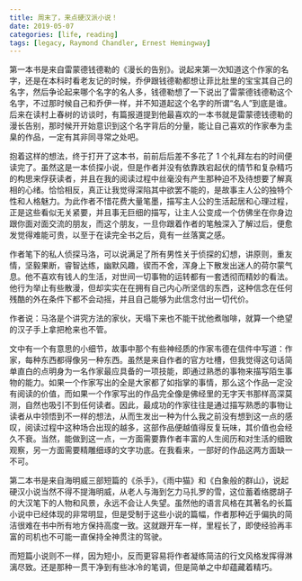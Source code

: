 ```yaml
---
title: 周末了，来点硬汉派小说！
date: 2019-05-07
categories: [life, reading]
tags: [legacy, Raymond Chandler, Ernest Hemingway]
---
```


第一本书是来自雷蒙德钱德勒的《漫长的告别》。说起来第一次知道这个作家的名字，还是在本科时看老友记的时候，乔伊跟钱德勒都想让菲比肚里的宝宝其自己的名字，然后争论起来哪个名字的名人多，钱德勒想了一下说出了雷蒙德钱德勒这个名字，不过那时候自己和乔伊一样，并不知道起这个名字的所谓“名人”到底是谁。后来在读村上春树的访谈时，有篇报道提到他最喜欢的一本书就是雷蒙德钱德勒的漫长告别，那时候开开始意识到这个名字背后的分量，能让自己喜欢的作家奉为圭臬的作品，一定有其非同寻常之处吧。

抱着这样的想法，终于打开了这本书，前前后后差不多花了 1 个礼拜左右的时间便读完了。虽然这是一本侦探小说，但是作者并没有依靠跌宕起伏的情节和复杂精巧的构思来俘获读者，并且在我的阅读过程中丝毫没有产生那种迫不及待想要了解真相的心绪。恰恰相反，真正让我觉得深陷其中欲罢不能的，是故事主人公的独特个性和人格魅力。为此作者不惜花费大量笔墨，描写主人公的生活起居和心理过程，正是这些看似无关紧要，并且事无巨细的描写，让主人公变成一个仿佛坐在你身边跟你面对面交流的朋友，而这个朋友，一旦你跟着作者的笔触深入了解过后，便愈发觉得难能可贵，以至于在读完全书之后，竟有一丝落寞之感。

作者笔下的私人侦探马洛，可以说满足了所有男性关于侦探的幻想，讲原则，重友情，坚毅果断，睿智达练，幽默风趣，锲而不舍，浑身上下散发出迷人的荷尔蒙气息。他不喜欢有钱人的生活，对世间一切事物的运转都有一套透彻而精妙的看法。他行为举止有些散漫，但却实实在在拥有自己内心所坚信的东西，这种信念在任何残酷的外在条件下都不会动摇，并且自己能够为此信念付出一切代价。

作者说：马洛是个讲究方法的家伙，天塌下来也不能干扰他煮咖啡，就算一个绝望的汉子手上拿把枪来也不管。

文中有一个有意思的小细节，故事中那个有些神经质的作家韦德在信件中写道：作家，每种东西都得像另一种东西。虽然是来自作者的官方吐槽，但我觉得这句话简单直白的点明身为一名作家最应具备的一项技能，即通过熟悉的事物来描写陌生事物的能力。如果一个作家写出的全是大家都了如指掌的事情，那么这个作品一定没有阅读的价值，而如果一个作家写出的作品完全像是佛经里的无字天书那样高深莫测，自然也吸引不到任何读者。因此，最成功的作家往往是通过描写熟悉的事物让读者从中领悟到不一样的想法，从而生发出一种为什么我之前没有想到这一点的感叹，阅读过程中这种场合出现的越多，这部作品便越值得反复玩味，其价值也会经久不衰。当然，能做到这一点，一方面需要靠作者丰富的人生阅历和对生活的细致观察，另一方面需要精雕细琢的文字功底。在我看来，一部好的作品这两方面缺一不可。

第二本书是来自海明威三部短篇的《杀手》，《雨中猫》和《白象般的群山》，说起硬汉小说当然不得不提海明威，从老人与海到乞力马扎罗的雪，这位蓄着络腮胡子的大汉笔下的人物和风景，永远不会让人失望。虽然他的语言风格在其著名的长篇小说中已经体现的非常明显，但是受制于这些小说的篇幅，作者那种近乎偏执的简洁很难在书中所有地方保持高度一致。这就跟开车一样，里程长了，即使经验再丰富的司机也不可能一直保持全神贯注的驾驶。

而短篇小说则不一样，因为短小，反而更容易将作者凝练简洁的行文风格发挥得淋漓尽致。还是那种一贯干净到有些冰冷的笔调，但是简单之中却蕴藏着精巧。
